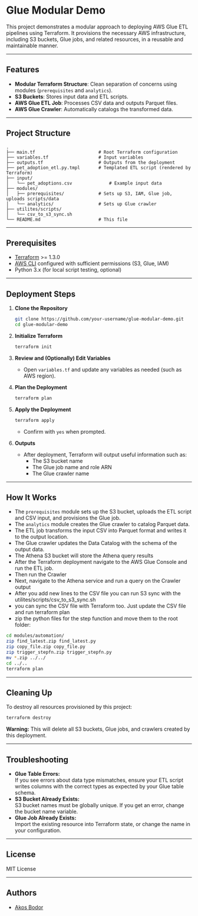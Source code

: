 # Glue Modular Demo

This project demonstrates a modular approach to deploying AWS Glue ETL pipelines using Terraform. It provisions the necessary AWS infrastructure, including S3 buckets, Glue jobs, and related resources, in a reusable and maintainable manner.

---

## Features

- **Modular Terraform Structure**: Clean separation of concerns using modules (`prerequisites` and `analytics`).
- **S3 Buckets**: Stores input data and ETL scripts.
- **AWS Glue ETL Job**: Processes CSV data and outputs Parquet files.
- **AWS Glue Crawler**: Automatically catalogs the transformed data.

---

## Project Structure

```
.
├── main.tf                        # Root Terraform configuration
├── variables.tf                   # Input variables
├── outputs.tf                     # Outputs from the deployment
├── pet_adoption_etl.py.tmpl       # Templated ETL script (rendered by Terraform)
├── input/
│   └── pet_adoptions.csv              # Example input data
├── modules/
│   ├── prerequisites/             # Sets up S3, IAM, Glue job, uploads scripts/data
│   └── analytics/                 # Sets up Glue crawler
├── utilites/scripts/
│   └── csv_to_s3_sync.sh
└── README.md                      # This file
```

---

## Prerequisites

- [Terraform](https://www.terraform.io/downloads.html) >= 1.3.0
- [AWS CLI](https://aws.amazon.com/cli/) configured with sufficient permissions (S3, Glue, IAM)
- Python 3.x (for local script testing, optional)

---

## Deployment Steps

1. **Clone the Repository**
    ```sh
    git clone https://github.com/your-username/glue-modular-demo.git
    cd glue-modular-demo
    ```

2. **Initialize Terraform**
    ```sh
    terraform init
    ```

3. **Review and (Optionally) Edit Variables**
    - Open `variables.tf` and update any variables as needed (such as AWS region).

4. **Plan the Deployment**
    ```sh
    terraform plan
    ```

5. **Apply the Deployment**
    ```sh
    terraform apply
    ```
    - Confirm with `yes` when prompted.

6. **Outputs**
    - After deployment, Terraform will output useful information such as:
      - The S3 bucket name
      - The Glue job name and role ARN
      - The Glue crawler name

---

## How It Works

- The `prerequisites` module sets up the S3 bucket, uploads the ETL script and CSV input, and provisions the Glue job.
- The `analytics` module creates the Glue crawler to catalog Parquet data.
- The ETL job transforms the input CSV into Parquet format and writes it to the output location.
- The Glue crawler updates the Data Catalog with the schema of the output data.
- The Athena S3 bucket will store the Athena query results
- After the Terraform deployment navigate to the AWS Glue Console and run the ETL job.
- Then run the Crawler
- Next, navigate to the Athena service and run a query on the Crawler output
- After you add new lines to the CSV file you can run S3 sync with the utilites/scripts/csv_to_s3_sync.sh
- you can sync the CSV file with Terraform too. Just update the CSV file and run terraform plan
- zip the python files for the step function and move them to the root folder:
```bash
cd modules/automation/
zip find_latest.zip find_latest.py
zip copy_file.zip copy_file.py
zip trigger_stepfn.zip trigger_stepfn.py
mv *.zip ../../
cd ../..
terraform plan
```

---

## Cleaning Up

To destroy all resources provisioned by this project:
```sh
terraform destroy
```
**Warning:** This will delete all S3 buckets, Glue jobs, and crawlers created by this deployment.

---

## Troubleshooting

- **Glue Table Errors:**  
  If you see errors about data type mismatches, ensure your ETL script writes columns with the correct types as expected by your Glue table schema.
- **S3 Bucket Already Exists:**  
  S3 bucket names must be globally unique. If you get an error, change the bucket name variable.
- **Glue Job Already Exists:**  
  Import the existing resource into Terraform state, or change the name in your configuration.

---

## License

MIT License

---

## Authors

- [Akos Bodor](https://github.com/Akus)
